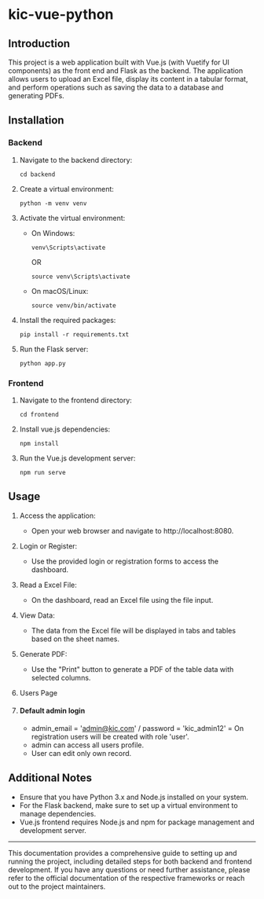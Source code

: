 # kic-vue-python

## Introduction
This project is a web application built with Vue.js (with Vuetify for UI components) as the front end and Flask as the backend. 
The application allows users to upload an Excel file, display its content in a tabular format, and perform operations such as saving the data to a database and generating PDFs.



## Installation

### Backend
1. Navigate to the backend directory:
    ```
    cd backend
    ```

2. Create a virtual environment:
    ```
    python -m venv venv
    ```

3. Activate the virtual environment:
    - On Windows:
        ```
        venv\Scripts\activate
        ```

        OR

        ```
        source venv\Scripts\activate
        ```
    - On macOS/Linux:
        ```
        source venv/bin/activate
        ```

4. Install the required packages:
    ```
    pip install -r requirements.txt
    ```

5. Run the Flask server:
    ```
    python app.py
    ```

### Frontend
1. Navigate to the frontend directory:
    ```
    cd frontend
    ```

2. Install vue.js dependencies:
    ```
    npm install
    ```

3. Run the Vue.js development server:
    ```
    npm run serve
    ```

## Usage
1. Access the application:
    - Open your web browser and navigate to http://localhost:8080.

2. Login or Register:
    - Use the provided login or registration forms to access the dashboard.

3. Read a Excel File:
    - On the dashboard, read an Excel file using the file input.

4. View Data:
    - The data from the Excel file will be displayed in tabs and tables based on the sheet names.


5. Generate PDF:
    - Use the "Print" button to generate a PDF of the table data with selected columns.
	
6. Users Page

7.  #### Default admin login
    - admin_email = 'admin@kic.com' / password = 'kic_admin12'
    = On registration users will be created with role 'user'.
    - admin can access all users profile.
    - User can edit only own record.



## Additional Notes
- Ensure that you have Python 3.x and Node.js installed on your system.
- For the Flask backend, make sure to set up a virtual environment to manage dependencies.
- Vue.js frontend requires Node.js and npm for package management and development server.

---

This documentation provides a comprehensive guide to setting up and running the project, including detailed steps for both backend and frontend development. If you have any questions or need further assistance, please refer to the official documentation of the respective frameworks or reach out to the project maintainers.

